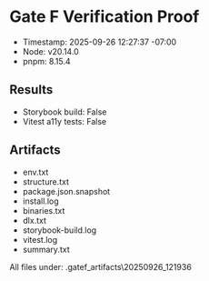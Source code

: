﻿# Gate F Verification Proof

- Timestamp: 2025-09-26 12:27:37 -07:00
- Node: v20.14.0
- pnpm: 8.15.4

## Results
- Storybook build: False
- Vitest a11y tests: False

## Artifacts
- env.txt
- structure.txt
- package.json.snapshot
- install.log
- binaries.txt
- dlx.txt
- storybook-build.log
- vitest.log
- summary.txt

All files under: .gatef_artifacts\20250926_121936
